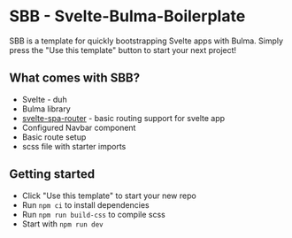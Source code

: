 # SBB - Svelte-Bulma-Boilerplate
SBB is a template for quickly bootstrapping Svelte apps with Bulma. Simply press the "Use this template" button to start your next project!

## What comes with SBB?
* Svelte - duh
* Bulma library
* [svelte-spa-router](https://github.com/ItalyPaleAle/svelte-spa-router) - basic routing support for svelte app
* Configured Navbar component
* Basic route setup
* scss file with starter imports

## Getting started
* Click "Use this template" to start your new repo
* Run `npm ci` to install dependencies
* Run `npm run build-css` to compile scss
* Start with `npm run dev`